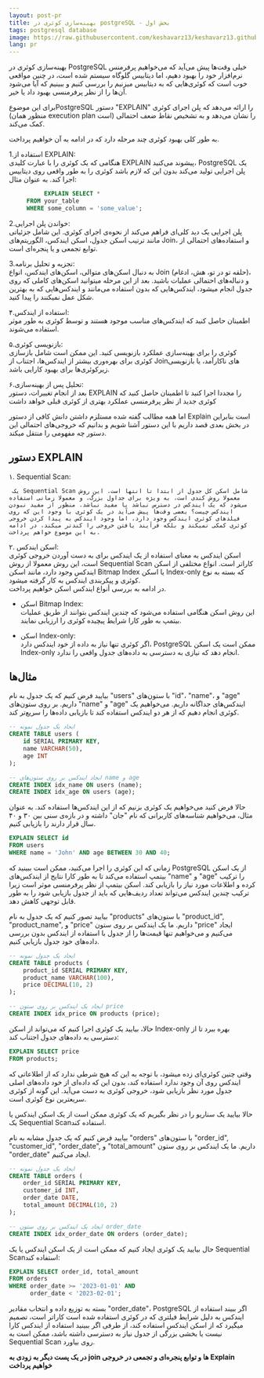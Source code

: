 ```yaml
---
layout: post-pr
title: بهینه‌سازی کوئری در postgreSQL - بخش اول
tags: postgresql database
image: https://raw.githubusercontent.com/keshavarz13/keshavarz13.github.io/main/images/pg-query-opt.png
lang: pr
---
```


بهینه‌سازی کوئری در PostgreSQL خیلی وقت‌ها پیش می‌آید که می‌خواهیم پرفرمنس نرم‌افزار خود را بهبود دهیم، اما دیتابیس گلوگاه سیستم شده است، در چنین مواقعی خوب است که کوئری‌هایی که به دیتابیس میزنیم را بررسی کنیم و ببینیم که آیا می‌شود آن‌ها را از نظر پرفرمنسی بهبود داد یا خیر. 


برای این موضوعPostgreSQL دستور "EXPLAIN" را ارائه می‌دهد که پلن اجرای کوئری (منظور همان execution plan است) را نشان می‌دهد و به تشخیص نقاط ضعف احتمالی کمک می‌کند. 


به طور کلی بهبود کوئری‌ چند مرحله دارد که در ادامه به آن خواهیم پرداخت.



1.استفاده از EXPLAIN:  
     هنگامی که یک کوئری را با عبارت کلیدی EXPLAIN پیشوند می‌کنید، PostgreSQL یک پلن اجرایی تولید می‌کند بدون این که لازم باشد کوئری را به طور واقعی روی دیتابیس اجرا کند. 
   به عنوان مثال:


```sql
          EXPLAIN SELECT * 
     FROM your_table 
     WHERE some_column = 'some_value';
```

2.خواندن پلن اجرایی:  
     پلن اجرایی یک دید کلی‌ای فراهم می‌کند از نحوه‌ی‌ اجرای کوئری. این شامل جزئیاتی مانند ترتیب اسکن جدول، اسکن ایندکس، الگوریتم‌های Join، و استفاده‌های احتمالی از توابع تجمعی و یا پنجره‌ای است.



3.تجزیه و تحلیل برنامه:  
     به دنبال اسکن‌های متوالی، اسکن‌های ایندکس، انواع Join (حلقه تو در تو، هش، ادغام)، و دنباله‌های احتمالی عملیات باشید. بعد از این مرحله میتوانید اسکن‌های کاملی که روی جدول انجام میشود، ایندکس‌هایی که بدون استفاده می‌مانند و ایندکس‌هایی که به بهترین شکل عمل نمیکنند را پیدا کنید.


۴.استفاده از ایندکس:  
     اطمینان حاصل کنید که ایندکس‌های مناسب موجود هستند و توسط کوئری به طور موثر استفاده می‌شوند.


۵.بازنویسی کوئری:  
     کوئری را برای بهینه‌سازی عملکرد بازنویسی کنید. این ممکن است شامل بازسازی کوئری برای بهره‌وری بیشتر از ایندکس‌ها، اجتناب از Join‌های ناکارآمد، یا بازنویسی زیرکوئری‌ها برای بهبود کارایی باشد.


۶.تحلیل پس از بهینه‌سازی:  
     بعد از انجام تغییرات، دستور EXPLAIN را مجددا اجرا کنید تا اطمینان حاصل کنید که کوئری جدید از نظر پرفرمنسی عملکرد بهتری از کوئری قبلی خواهد داشت


اما همه مطالب گفته شده مستلزم داشتن دانش کافی از دستور Explain است بنابراین در بخش بعدی قصد داریم با این دستور آشنا شویم و بدانیم که خروجی‌های احتمالی این دستور چه مفهومی را منتقل میکند. 

## دستور EXPLAIN 

۱. Sequential Scan:

     یک Sequential Scan شامل اسکن کل جدول از ابتدا تا انتها است. این روش معمولا روش کندی‌ است، به ویژه برای جداول بزرگ، و معمولا زمانی استفاده می‌شود که یک ایندکس در دسترس نباشد یا مفید نباشد. منظور از مفید نبودن ایندکس چیست؟ بعضی وقت‌ها پیش می‌آید در یک کوئری با وجود این که روی فیلد‌های کوئری ایندکس وجود دارد، اما وجود ایندکس به پیدا کردن خروجی کوئری کمکی نمیکند و بلکه فرآیند یافتن خروجی را کندتر میکند، در ادامه به این موضوع خواهم پرداخت. 


۲. اسکن ایندکس:  
     اسکن ایندکس به معنای استفاده از یک ایندکس برای به دست آوردن خروجی کوئری است، این روش معمولا از روش Sequential Scan کاراتر است. انواع مختلفی از اسکن ایندکس وجود دارد، مانند اسکن Bitmap Index یا اسکن Index-only که بسته به نوع کوئری و پیکربندی ایندکس به کار گرفته میشود.  
در ادامه به بررسی أنواع ایندکس اسکن خواهیم پرداخت. 


-	 اسکن Bitmap Index:  
     این روش اسکن هنگامی استفاده می‌شود که چندین ایندکس بتوانند از طریق عملیات بیتمپ به طور کارا شرایط پیچیده کوئری را ارزیابی نمایند.

-	اسکن Index-only:  
     اگر کوئری تنها نیاز به داده از خود ایندکس دارد، PostgreSQL ممکن است یک اسکن Index-only انجام دهد که نیازی به دسترسی به داده‌های جدول واقعی را ندارد.


## مثال‌ها

بیایید فرض کنیم که یک جدول به نام "users" با ستون‌های "id"، "name"، و "age" داریم. بر روی ستون‌های "name" و "age" ایندکس‌های جداگانه داریم. می‌خواهیم یک کوئری انجام دهیم که از هر دو ایندکس استفاده کند تا بازیابی داده‌ها را سریع‌تر کند.


```sql
-- ایجاد یک جدول نمونه
CREATE TABLE users (
    id SERIAL PRIMARY KEY,
    name VARCHAR(50),
    age INT
);

-- ایجاد ایندکس بر روی ستون‌های name و age
CREATE INDEX idx_name ON users (name);
CREATE INDEX idx_age ON users (age);

```


حالا فرض کنید می‌خواهیم یک کوئری بزنیم که از این ایندکس‌ها استفاده کند. به عنوان مثال، می‌خواهیم شناسه‌های کاربرانی که نام "جان" داشته و در بازه‌ی سنی بین ۳۰ و ۴۰ سال قرار دارند را بازیابی کنیم. 
```sql
EXPLAIN SELECT id
FROM users
WHERE name = 'John' AND age BETWEEN 30 AND 40;
```
زمانی که این کوئری را اجرا می‌کنید، ممکن است ببینید که PostgreSQL از یک اسکن بیتمپ استفاده می‌کند تا به طور کارا نتایج از ایندکس‌های "name" و "age" را ترکیب کرده و اطلاعات مورد نیاز را بازیابی کند. اسکن بیتمپ از نظر پرفرمنسی موثر است زیرا ترکیب چندین ایندکس می‌تواند تعداد ردیف‌هایی که باید از جدول بازیابی شود را به طور قابل توجهی کاهش دهد.


بیایید تصور کنیم که یک جدول به نام "products" با ستون‌های "product_id", "product_name", و "price" داریم. ما یک ایندکس بر روی ستون "price" ایجاد می‌کنیم و می‌خواهیم تنها قیمت‌ها را از جدول با استفاده از ایندکس بدون بررسی داده‌های خود جدول بازیابی کنیم.
```sql
-- ایجاد یک جدول نمونه
CREATE TABLE products (
    product_id SERIAL PRIMARY KEY,
    product_name VARCHAR(100),
    price DECIMAL(10, 2)
);

-- ایجاد یک ایندکس بر روی ستون price
CREATE INDEX idx_price ON products (price);
```

حالا، بیایید یک کوئری اجرا کنیم که می‌تواند از اسکن Index-only بهره ببرد تا از دسترسی به داده‌های جدول اجتناب کند:
```sql
EXPLAIN SELECT price
FROM products;
```
وقتی چنین کوئری‌ای زده میشود، با توجه به این که هیچ شرطی ندارد که از اطلاعاتی که ایندکس روی آن وجود ندارد استفاده کند، بدون این که داده‌ای از خود داده‌های اصلی جدول مورد نظر بازیابی شود، خروجی کوئری به دست می‌آید. این گونه از کوئری سریعترین نوع کوئری است.


حالا بیایید یک سناریو را در نظر بگیریم که یک کوئری ممکن است از یک اسکن ایندکس یا یک Sequential Scanاستفاده کند.


بیایید فرض کنیم که یک جدول مشابه به نام "orders" با ستون‌های "order_id", "customer_id", "order_date", و "total_amount" داریم. ما یک ایندکس بر روی ستون "order_date" ایجاد می‌کنیم.

```sql
-- ایجاد یک جدول نمونه
CREATE TABLE orders (
    order_id SERIAL PRIMARY KEY,
    customer_id INT,
    order_date DATE,
    total_amount DECIMAL(10, 2)
);

-- ایجاد یک ایندکس بر روی ستون order_date
CREATE INDEX idx_order_date ON orders (order_date);
```

حال بیایید یک کوئری ایجاد کنیم که ممکن است از یک اسکن ایندکس یا یک Sequential Scanاستفاده کند:
```sql
EXPLAIN SELECT order_id, total_amount
FROM orders
WHERE order_date >= '2023-01-01' AND 
      order_date < '2023-02-01';

```

بسته به توزیع داده و انتخاب مقادیر "order_date"، PostgreSQL  اگر ببیند استفاده از ایندکس به دلیل شرایط فیلتری که در کوئری استفاده شده است کارا‌تر است، تصمیم میگیرد که از اسکن ایندکس استفاده کند، از طرفی اگر ببینید استفاده از ایندکس کارا نیست یا بخشی بزرگی از جدول نیاز به دسترسی داشته باشد، ممکن است به Sequential Scan روی بیاورد.

<b>
در یک پست دیگر به زودی به join ها و توابع پنجره‌ای و تجمعی در خروجی Explain خواهیم پرداخت
</b>